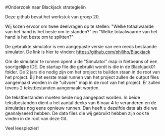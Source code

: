 #Onderzoek naar Blackjack strategieën

Deze github bevat het werkstuk van groep 20.

Wij kozen ervoor om twee deelvragen op te stellen: "Welke totaalwaarde van het hand is het beste om te standen?"
en "Welke totaalwaarde van het hand is het beste om te splitten?"

De gebruikte simulator is een aangepaste versie van een reeds bestaande simulator. De link is hier te vinden:
https://github.com/philihp/Blackjack

Om de simulator te runnen opent u de "Simulator" map in Netbeans of een soortgelijke IDE. De startup file die gebruikt wordt is die in de Blackjack01 folder. De 2 jars die nodig zijn om het project te builden staan in de root van het project. Bij het eerste maal runnen van het project zullen de output files aangemaakt worden in de "uitvoer" map in de root van het project. Er zullen tevens 2 tekstbestanden aangemaakt worden.

De tekstbestanden moeten beide nog aangepast worden. In beide tekstbestanden dient u het aantal decks van 6 naar 4 te veranderen en de simulaties nog eens opnieuw runnen. Dan heeft u dezelfde data als die we geanalyseerd hebben. De data files die wij gebruikt hebben zijn ook te vinden in de root van deze Git.

Veel leesplezier!
